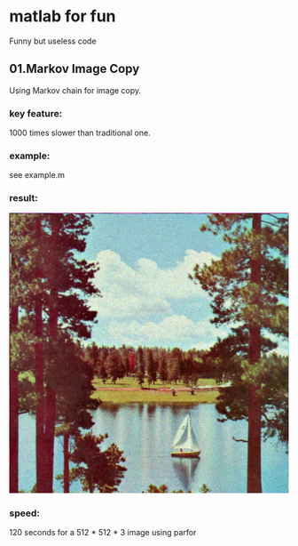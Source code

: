 # matlab for fun
Funny but useless code 

## 01.Markov Image Copy
Using Markov chain for image copy.

### key feature: 
1000 times slower than traditional one.

### example: 
see example.m

### result:

![image](https://github.com/botaow24/matlab-for-fun/blob/master/01.Markov%20Image%20Copy/example%20result.png)

### speed: 
120 seconds for a 512 * 512 * 3 image using parfor

